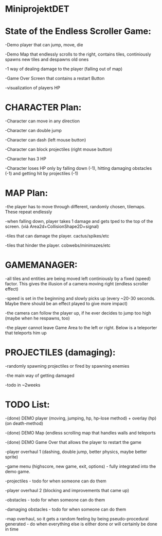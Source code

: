 # MiniprojektDET

# State of the Endless Scroller Game:

  -Demo player that can jump, move, die

  -Demo Map that endlessly scrolls to the right, contains tiles, continiously spawns new tiles and despawns old ones

  -1 way of dealing damage to the player (falling out of map)

  -Game Over Screen that contains a restart Button

  -visualization of players HP
  
# CHARACTER Plan:

-Character can move in any direction

-Character can double jump

-Character can dash (left mouse button)

-Character can block projectiles (right mouse button)

-Character has 3 HP

-Character loses HP only by falling down (-1), hitting damaging obstacles (-1) and getting hit by projectiles (-1)

# MAP Plan:

-the player has to move through different, randomly chosen, tilemaps. These repeat endlessly

-when falling down, player takes 1 damage and gets tped to the top of the screen. (viá Area2d+CollisionShape2D+signal)

-tiles that can damage the player. cactus/spikes/etc

-tiles that hinder the player. cobwebs/minimazes/etc

# GAMEMANAGER:

-all tiles and entities are being moved left continiously by a fixed (speed) factor. This gives the illusion of a camera moving right (endless scroller effect)

-speed is set in the beginning and slowly picks up (every ~20-30 seconds. Maybe there should be an effect played to give more impact)

-the camera can follow the player up, if he ever decides to jump too high (maybe when he respawns, too)

-the player cannot leave Game Area to the left or right. Below is a teleporter that teleports him up

# PROJECTILES (damaging):

-randomly spawning projectiles or fired by spawning enemies

-the main way of getting damaged 

-todo in ~2weeks

# TODO List:

-(done) DEMO player (moving, jumping, hp, hp-lose method) + overlay (hp) (on death-method)

-(done) DEMO Map (endless scrolling map that handles walls and teleports

-(done) DEMO Game Over that allows the player to restart the game

-player overhaul 1 (dashing, double jump, better physics, maybe better sprite)

-game menu (highscore, new game, exit, options) - fully integrated into the demo game.

-projectiles - todo for when someone can do them

-player overhaul 2 (blocking and improvements that came up)

-obstacles - todo for when someone can do them

-damaging obstacles - todo for when someone can do them

-map overhaul, so it gets a random feeling by being pseudo-procedural generated - do when everything else is either done or will certainly be done in time

